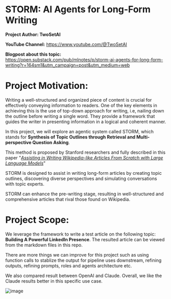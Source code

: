 # STORM: AI Agents for Long-Form Writing


**Project Author: TwoSetAI**

**YouTube Channel:** https://www.youtube.com/@TwoSetAI

**Blogpost about this topic:** https://open.substack.com/pub/mlnotes/p/storm-ai-agents-for-long-form-writing?r=164sm1&utm_campaign=post&utm_medium=web

# **Project Motivation:**

Writing a well-structured and organized piece of content is crucial for effectively conveying information to readers. One of the key elements in achieving this is the use of top-down approach for writing, i.e, nailing down the outline before writing a single word. They provide a framework that guides the writer in presenting information in a logical and coherent manner.

In this project, we will explore an agentic system called STORM, which stands for **Synthesis of Topic Outlines through Retrieval and Multi-perspective Question Asking**.

This method is proposed by Stanford researchers and fully described in this paper "*[Assisting in Writing Wikipedia-like Articles From Scratch with Large Language Models](https://arxiv.org/pdf/2402.14207.pdf)*"

STORM is designed to assist in writing long-form articles by creating topic outlines, discovering diverse perspectives and simulating conversations with topic experts.

STORM can enhance the pre-writing stage, resulting in well-structured and comprehensive articles that rival those found on Wikipedia.

# **Project Scope:**
We leverage the framework to write a test article on the following topic: **Building A Powerful LinkedIn Presence**. The resulted article can be viewed from the markdown files in this repo. 

There are more things we can improve for this project such as using function calls to stablize the output for pipeline uses downstream, refining outputs, refining prompts, roles and agents architecture etc. 

We also compared result between OpenAI and Claude. Overall, we like the Claude results better in this specific use case. 

![image](https://github.com/angelina-yang/Claude_API_Contest/assets/40750217/48b072ec-c566-4596-ae7b-ecb82d1e3793)
